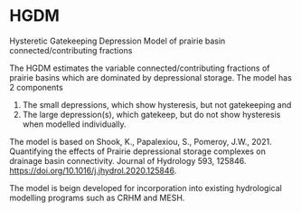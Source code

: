 # HGDM
Hysteretic Gatekeeping Depression Model of prairie basin connected/contributing fractions

The HGDM estimates the variable connected/contributing fractions of prairie basins which are
dominated by depressional storage. The model has 2 components  

1. The small depressions, which show hysteresis, but not gatekeeping and
2. The large depression(s), which gatekeep, but do not show hysteresis when modelled individually.

The model is based on Shook, K., Papalexiou, S., Pomeroy, J.W., 2021. Quantifying the effects of Prairie depressional storage complexes on drainage basin connectivity. Journal of Hydrology 593, 125846. https://doi.org/10.1016/j.jhydrol.2020.125846.  

The model is beign developed for incorporation into existing hydrological modelling programs
such as CRHM and MESH.
